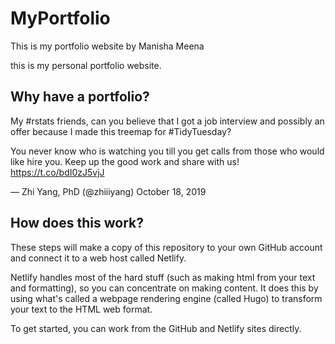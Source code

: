 # MyPortfolio
This is my portfolio website by Manisha Meena

this is my personal portfolio website.

## Why have a portfolio?
My #rstats friends, can you believe that I got a job interview and possibly an offer because I made this treemap for #TidyTuesday?

You never know who is watching you till you get calls from those who would like hire you. Keep up the good work and share with us! https://t.co/bdI0zJ5vjJ

— Zhi Yang, PhD (@zhiiiyang) October 18, 2019
## How does this work?
These steps will make a copy of this repository to your own GitHub account and connect it to a web host called Netlify.

Netlify handles most of the hard stuff (such as making html from your text and formatting), so you can concentrate on making content. It does this by using what's called a webpage rendering engine (called Hugo) to transform your text to the HTML web format.

To get started, you can work from the GitHub and Netlify sites directly.
